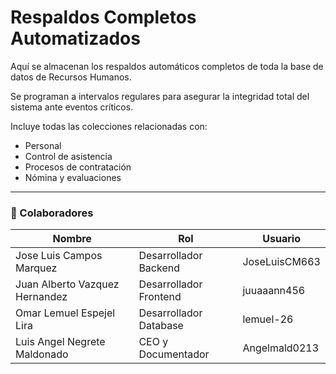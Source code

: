 # Respaldos Completos Automatizados

Aquí se almacenan los respaldos automáticos completos de toda la base de datos de Recursos Humanos.

Se programan a intervalos regulares para asegurar la integridad total del sistema ante eventos críticos.

Incluye todas las colecciones relacionadas con:
- Personal
- Control de asistencia
- Procesos de contratación
- Nómina y evaluaciones

---

### 👥 Colaboradores

| Nombre                        | Rol                          | Usuario               |  
|-------------------------------|------------------------------|-----------------------|  
| Jose Luis Campos Marquez      | Desarrollador Backend        | JoseLuisCM663         |  
| Juan Alberto Vazquez Hernandez | Desarrollador Frontend       | juuaaann456           |  
| Omar Lemuel Espejel Lira       | Desarrollador Database       | lemuel-26             |  
| Luis Angel Negrete Maldonado   | CEO y Documentador           | Angelmald0213         |  
